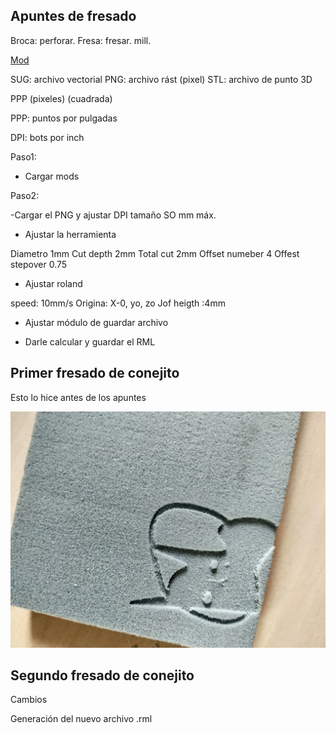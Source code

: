 ## Apuntes de fresado

Broca: perforar. 
Fresa: fresar. mill.

 [Mod](http://mods.cba.mit.edu/)
 
 SUG: archivo vectorial
 PNG: archivo rást (pixel)
 STL: archivo de punto 3D
 
  PPP (pixeles)   (cuadrada)
  
 PPP: puntos por pulgadas
 
 DPI: bots por inch 
 
 Paso1:
 
 - Cargar mods
 
 Paso2:
 
 -Cargar el PNG y ajustar DPI tamaño SO mm máx.
 
 - Ajustar la herramienta
 
 Diametro 1mm
 Cut depth 2mm
 Total cut 2mm
 Offset numeber 4
 Offest stepover 0.75
 
 - Ajustar roland
  
  speed: 10mm/s
  Origina: X-0, yo, zo
  Jof heigth :4mm
- Ajustar módulo de guardar archivo

- Darle calcular y guardar el RML


## Primer fresado de conejito

Esto lo hice antes de los apuntes

![](https://github.com/Albitah24/Soldadura-y-diseno-UwU/blob/main/Captura%20de%20pantalla%20de%202021-04-13%2013-57-58.png)

## Segundo fresado de conejito

Cambios

Generación del nuevo archivo .rml


